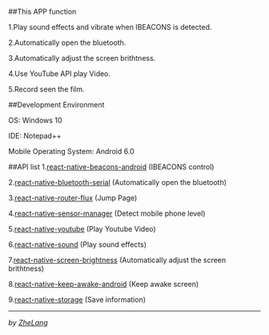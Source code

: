 ##This APP function

 1.Play sound effects and vibrate when IBEACONS is detected.
 
 2.Automatically open the bluetooth.
 
 3.Automatically adjust the screen brithtness.
 
 4.Use YouTube API play Video.
 
 5.Record seen the film.
 
##Development Environment

 OS: Windows 10
 
 IDE: Notepad++
 
 Mobile Operating System: Android 6.0
 
##API list
1.[react-native-beacons-android](https://github.com/mmazzarolo/react-native-beacons-android) (IBEACONS control)
 
2.[react-native-bluetooth-serial](https://github.com/rusel1989/react-native-bluetooth-serial) (Automatically open the bluetooth)
 
3.[react-native-router-flux](https://github.com/aksonov/react-native-router-flux) (Jump Page)
 
4.[react-native-sensor-manager](https://github.com/kprimice/react-native-sensor-manager) (Detect mobile phone level)
 
5.[react-native-youtube](https://github.com/inProgress-team/react-native-youtube) (Play Youtube Video)
 
6.[react-native-sound](https://github.com/zmxv/react-native-sound) (Play sound effects)
 
7.[react-native-screen-brightness](https://github.com/robinpowered/react-native-screen-brightness) (Automatically adjust the screen brithtness)
 
8.[react-native-keep-awake-android](https://github.com/corbt/react-native-keep-awake) (Keep awake screen)
 
9.[react-native-storage](https://github.com/sunnylqm/react-native-storage) (Save information)

---
 
*by [ZheLang](https://github.com/zhelang)*